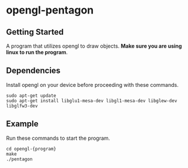 # opengl-pentagon

## Getting Started
A program that utilizes opengl to draw objects. <b>Make sure you are using linux to run the program</b>.

## Dependencies
Install opengl on your device before proceeding with these commands.
```
sudo apt-get update
sudo apt-get install libglu1-mesa-dev libgl1-mesa-dev libglew-dev libglfw3-dev
```

## Example
Run these commands to start the program.
```
cd opengl-{program}
make
./pentagon
```
